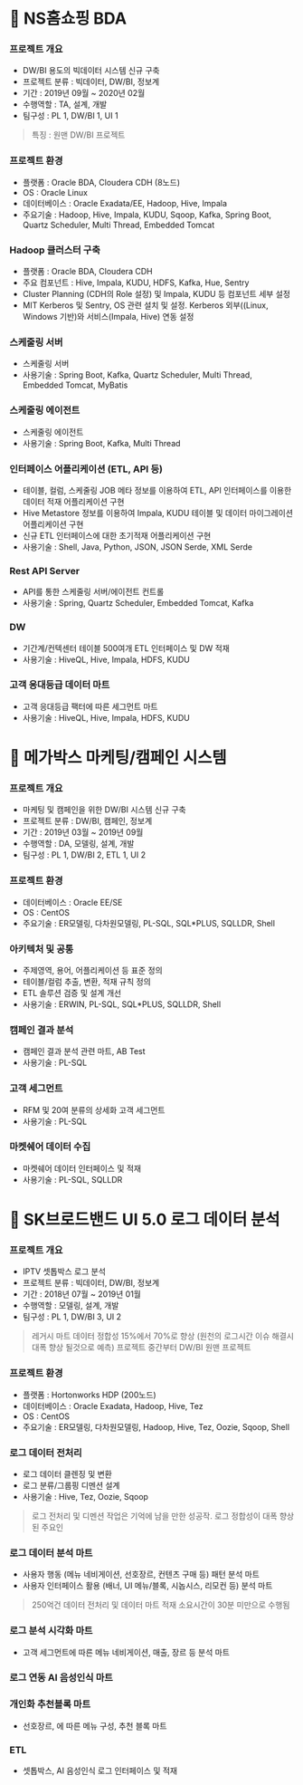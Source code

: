 # :high_brightness: NS홈쇼핑 BDA
### 프로젝트 개요
* DW/BI 용도의 빅데이터 시스템 신규 구축
* 프로젝트 분류 : 빅데이터, DW/BI, 정보계
* 기간 : 2019년 09월 ~ 2020년 02월
* 수행역할 : TA, 설계, 개발
* 팀구성 : PL 1, DW/BI 1, UI 1
> 특징 : 원맨 DW/BI 프로젝트
### 프로젝트 환경
* 플랫폼 : Oracle BDA, Cloudera CDH (8노드)
* OS : Oracle Linux
* 데이터베이스 : Oracle Exadata/EE, Hadoop, Hive, Impala
* 주요기술 : Hadoop, Hive, Impala, KUDU, Sqoop, Kafka, Spring Boot, Quartz Scheduler, Multi Thread, Embedded Tomcat
### Hadoop 클러스터 구축
* 플랫폼 : Oracle BDA, Cloudera CDH
* 주요 컴포넌트 : Hive, Impala, KUDU, HDFS, Kafka, Hue, Sentry
* Cluster Planning (CDH의 Role 설정) 및 Impala, KUDU 등 컴포넌트 세부 설정
* MIT Kerberos 및 Sentry, OS 관련 설치 및 설정. Kerberos 외부((Linux, Windows 기반)와 서비스(Impala, Hive) 연동 설정
### 스케줄링 서버
* 스케줄링 서버
* 사용기술 : Spring Boot, Kafka, Quartz Scheduler, Multi Thread, Embedded Tomcat, MyBatis
### 스케줄링 에이전트
* 스케줄링 에이전트
* 사용기술 : Spring Boot, Kafka, Multi Thread
### 인터페이스 어플리케이션 (ETL, API 등)
* 테이블, 컬럼, 스케줄링 JOB 메타 정보를 이용하여 ETL, API 인터페이스를 이용한 데이터 적재 어플리케이션 구현
* Hive Metastore 정보를 이용하여 Impala, KUDU 테이블 및 데이터 마이그레이션 어플리케이션 구현
* 신규 ETL 인터페이스에 대한 초기적재 어플리케이션 구현
* 사용기술 : Shell, Java, Python, JSON, JSON Serde, XML Serde
### Rest API Server
* API를 통한 스케줄링 서버/에이전트 컨트롤
* 사용기술 : Spring, Quartz Scheduler, Embedded Tomcat, Kafka
### DW
* 기간계/컨텍센터 테이블 500여개 ETL 인터페이스 및 DW 적재
* 사용기술 : HiveQL, Hive, Impala, HDFS, KUDU
### 고객 응대등급 데이터 마트
* 고객 응대등급 팩터에 따른 세그먼트 마트
* 사용기술 : HiveQL, Hive, Impala, HDFS, KUDU

# :high_brightness: 메가박스 마케팅/캠페인 시스템
### 프로젝트 개요
* 마케팅 및 캠페인을 위한 DW/BI 시스템 신규 구축
* 프로젝트 분류 : DW/BI, 캠페인, 정보계
* 기간 : 2019년 03월 ~ 2019년 09월
* 수행역할 : DA, 모델링, 설계, 개발
* 팀구성 : PL 1, DW/BI 2, ETL 1, UI 2
### 프로젝트 환경
* 데이터베이스 : Oracle EE/SE
* OS : CentOS
* 주요기술 : ER모델링, 다차원모델링, PL-SQL, SQL*PLUS, SQLLDR, Shell
### 아키텍처 및 공통
* 주제영역, 용어, 어플리케이션 등 표준 정의
* 테이블/컬럼 추출, 변환, 적재 규칙 정의
* ETL 솔루션 검증 및 설계 개선
* 사용기술 : ERWIN, PL-SQL, SQL*PLUS, SQLLDR, Shell
### 캠페인 결과 분석
* 캠페인 결과 분석 관련 마트, AB Test
* 사용기술 : PL-SQL
### 고객 세그먼트
* RFM 및 20여 분류의 상세화 고객 세그먼트
* 사용기술 : PL-SQL
### 마켓쉐어 데이터 수집
* 마켓쉐어 데이터 인터페이스 및 적재
* 사용기술 : PL-SQL, SQLLDR

# :high_brightness: SK브로드밴드 UI 5.0 로그 데이터 분석
### 프로젝트 개요
* IPTV 셋톱박스 로그 분석
* 프로젝트 분류 : 빅데이터, DW/BI, 정보계
* 기간 : 2018년 07월 ~ 2019년 01월
* 수행역할 : 모델링, 설계, 개발
* 팀구성 : PL 1, DW/BI 3, UI 2
> 레거시 마트 데이터 정합성 15%에서 70%로 향상 (원천의 로그시간 이슈 해결시 대폭 향상 될것으로 예측)
> 프로젝트 중간부터 DW/BI 원맨 프로젝트
### 프로젝트 환경
* 플랫폼 : Hortonworks HDP (200노드)
* 데이터베이스 : Oracle Exadata, Hadoop, Hive, Tez
* OS : CentOS
* 주요기술 : ER모델링, 다차원모델링, Hadoop, Hive, Tez, Oozie, Sqoop, Shell
### 로그 데이터 전처리
* 로그 데이터 클렌징 및 변환
* 로그 분류/그룹핑 디멘션 설계
* 사용기술 : Hive, Tez, Oozie, Sqoop
> 로그 전처리 및 디멘션 작업은 기억에 남을 만한 성공작. 로그 정합성이 대폭 향상된 주요인
### 로그 데이터 분석 마트
* 사용자 행동 (메뉴 네비게이션, 선호장르, 컨텐츠 구매 등) 패턴 분석 마트
* 사용자 인터페이스 활용 (배너, UI 메뉴/블록, 시놉시스, 리모컨 등) 분석 마트
> 250억건 데이터 전처리 및 데이터 마트 적재 소요시간이 30분 미만으로 수행됨
### 로그 분석 시각화 마트
* 고객 세그먼트에 따른 메뉴 네비게이션, 매출, 장르 등 분석 마트
### 로그 연동 AI 음성인식 마트
### 개인화 추천블록 마트
* 선호장르, 에 따른 메뉴 구성, 추천 블록 마트
### ETL
* 셋톱박스, AI 음성인식 로그 인터페이스 및 적재


